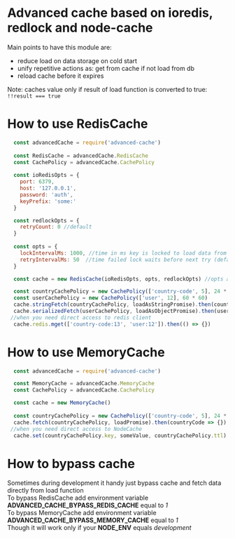 # Advanced cache based on ioredis, redlock and node-cache 

Main points to have this module are:
 * reduce load on data storage on cold start
 * unify repetitive actions as: get from cache if not load from db
 * reload cache before it expires
 
Note: caches value only if result of load function is converted to true: `!!result === true`
 
# How to use RedisCache
```js
  const advancedCache = require('advanced-cache')
  
  const RedisCache = advancedCache.RedisCache
  const CachePolicy = advancedCache.CachePolicy
  
  const ioRedisOpts = {
    port: 6379,
    host: '127.0.0.1',
    password: 'auth',
    keyPrefix: 'some:'
  }

  const redlockOpts = {
    retryCount: 0 //default
  }
  
  const opts = {
    lockIntervalMs: 1000, //time in ms key is locked to load data from store (default)
    retryIntervalMs: 50  //time failed lock waits before next try (default)
  }

  const cache = new RedisCache(ioRedisOpts, opts, redlockOpts) //opts and redlockOpts are optional and have defaults

  const countryCachePolicy = new CachePolicy(['country-code', 5], 24 * 60 * 60)
  const userCachePolicy = new CachePolicy(['user', 12], 60 * 60)
  cache.stringFetch(countryCachePolicy, loadAsStringPromise).then(countryCode => {})
  cache.serializedFetch(userCachePolicy, loadAsObjectPromise).then(user => user.fly())
 //when you need direct access to redis client
  cache.redis.mget(['country-code:13', 'user:12']).then(() => {})
```

# How to use MemoryCache
```js
  const advancedCache = require('advanced-cache')

  const MemoryCache = advancedCache.MemoryCache
  const CachePolicy = advancedCache.CachePolicy

  const cache = new MemoryCache()
  
  const countryCachePolicy = new CachePolicy(['country-code', 5], 24 * 60 * 60)
  cache.fetch(countryCachePolicy, loadPromise).then(countryCode => {})
 //when you need direct access to NodeCache
  cache.set(countryCachePolicy.key, someValue, countryCachePolicy.ttl)
```

# How to bypass cache
Sometimes during development it handy just bypass cache and fetch data directly from load function
<br />To bypass RedisCache add environment variable **ADVANCED_CACHE_BYPASS_REDIS_CACHE** equal to *1*
<br />To bypass MemoryCache add environment variable **ADVANCED_CACHE_BYPASS_MEMORY_CACHE** equal to *1*
<br />Though it will work only if your **NODE_ENV** equals *development*

